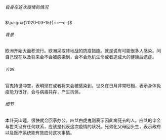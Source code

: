 ###### 自身在这次疫情的情况

$\paigua{2020-03-15}{==--o-}$

###### 背景

欧洲开始大面积流行。欧洲采取阵地战的防疫措施。就是说有可能很多人感染。问自己现在以及将来会不会被感染到，会不会危机生命或者造成大的健康后遗症。

###### 吉凶

官鬼持世冲空，表明现在或者将来会被感染到。世爻在日月非常旺相，表示身体免疫能力很好，会与病毒共存，产生抗体。

###### 细节

本卦天山遁，很快就会回家办公。四爻白虎鬼则表示因此病死去的人。应爻的申金与世爻没有任何联系，应该是代表这次疫情的状况。兄弟化父母回头生，表示政府以及医疗系统能有效应付这次事情。